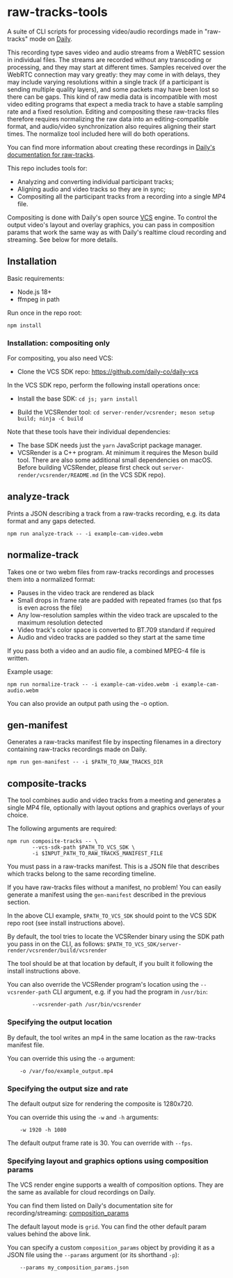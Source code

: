 # raw-tracks-tools

A suite of CLI scripts for processing video/audio recordings made in "raw-tracks" mode on [Daily](https://daily.co).

This recording type saves video and audio streams from a WebRTC session in individual files. The streams are recorded without any transcoding or processing, and they may start at different times. Samples received over the WebRTC connection may vary greatly: they may come in with delays, they may include varying resolutions within a single track (if a participant is sending multiple quality layers), and some packets may have been lost so there can be gaps. This kind of raw media data is incompatible with most video editing programs that expect a media track to have a stable sampling rate and a fixed resolution. Editing and compositing these raw-tracks files therefore requires normalizing the raw data into an editing-compatible format, and audio/video synchronization also requires aligning their start times. The normalize tool included here will do both operations.

You can find more information about creating these recordings in [Daily's documentation for raw-tracks](https://docs.daily.co/guides/products/live-streaming-recording/recording-calls-with-the-daily-api#raw-tracks).

This repo includes tools for:

- Analyzing and converting individual participant tracks;
- Aligning audio and video tracks so they are in sync;
- Compositing all the participant tracks from a recording into a single MP4 file.

Compositing is done with Daily's open source [VCS](https://github.com/daily-co/daily-vcs) engine.
To control the output video's layout and overlay graphics, you can pass in composition params that work
the same way as with Daily's realtime cloud recording and streaming. See below for more details.

## Installation

Basic requirements:

- Node.js 18+
- ffmpeg in path

Run once in the repo root:

`npm install`

### Installation: compositing only

For compositing, you also need VCS:

- Clone the VCS SDK repo: https://github.com/daily-co/daily-vcs

In the VCS SDK repo, perform the following install operations once:

- Install the base SDK:
  `cd js; yarn install`

- Build the VCSRender tool:
  `cd server-render/vcsrender; meson setup build; ninja -C build`

Note that these tools have their individual dependencies:

- The base SDK needs just the `yarn` JavaScript package manager.
- VCSRender is a C++ program. At minimum it requires the Meson build tool.
  There are also some additional small dependencies on macOS.
  Before building VCSRender, please first check out `server-render/vcsrender/README.md` (in the VCS SDK repo).

## analyze-track

Prints a JSON describing a track from a raw-tracks recording, e.g. its data format and any gaps detected.

```
npm run analyze-track -- -i example-cam-video.webm
```

## normalize-track

Takes one or two webm files from raw-tracks recordings and processes them into a normalized format:

- Pauses in the video track are rendered as black
- Small drops in frame rate are padded with repeated frames (so that fps is even across the file)
- Any low-resolution samples within the video track are upscaled to the maximum resolution detected
- Video track's color space is converted to BT.709 standard if required
- Audio and video tracks are padded so they start at the same time

If you pass both a video and an audio file, a combined MPEG-4 file is written.

Example usage:

```
npm run normalize-track -- -i example-cam-video.webm -i example-cam-audio.webm
```

You can also provide an output path using the -o option.

## gen-manifest

Generates a raw-tracks manifest file by inspecting filenames in a directory containing raw-tracks recordings made on Daily.

```
npm run gen-manifest -- -i $PATH_TO_RAW_TRACKS_DIR
```

## composite-tracks

The tool combines audio and video tracks from a meeting and generates a single MP4 file,
optionally with layout options and graphics overlays of your choice.

The following arguments are required:

```
npm run composite-tracks -- \
        --vcs-sdk-path $PATH_TO_VCS_SDK \
        -i $INPUT_PATH_TO_RAW_TRACKS_MANIFEST_FILE
```

You must pass in a raw-tracks manifest. This is a JSON file that describes which tracks belong to the same recording timeline.

If you have raw-tracks files without a manifest, no problem! You can easily generate a manifest using the `gen-manifest` described in the previous section.

In the above CLI example, `$PATH_TO_VCS_SDK` should point to the VCS SDK repo root (see install instructions above).

By default, the tool tries to locate the VCSRender binary using the SDK path you pass in on the CLI, as follows:
`$PATH_TO_VCS_SDK/server-render/vcsrender/build/vcsrender`

The tool should be at that location by default, if you built it following the install instructions above.

You can also override the VCSRender program's location using the `--vcsrender-path` CLI argument, e.g. if you had the
program in `/usr/bin`:

```
        --vcsrender-path /usr/bin/vcsrender
```

### Specifying the output location

By default, the tool writes an mp4 in the same location as the raw-tracks manifest file.

You can override this using the `-o` argument:

```
    -o /var/foo/example_output.mp4
```

### Specifying the output size and rate

The default output size for rendering the composite is 1280x720.

You can override this using the `-w` and `-h` arguments:

```
    -w 1920 -h 1080
```

The default output frame rate is 30. You can override with `--fps`.

### Specifying layout and graphics options using composition params

The VCS render engine supports a wealth of composition options. They are the same as available for cloud recordings on Daily.

You can find them listed on Daily's documentation site for recording/streaming: [composition_params](https://docs.daily.co/reference/rest-api/rooms/recordings/start#composition-params)

The default layout mode is `grid`. You can find the other default param values behind the above link.

You can specify a custom `composition_params` object by providing it as a JSON file using the `--params` argument (or its shorthand `-p`):

```
    --params my_composition_params.json
```
